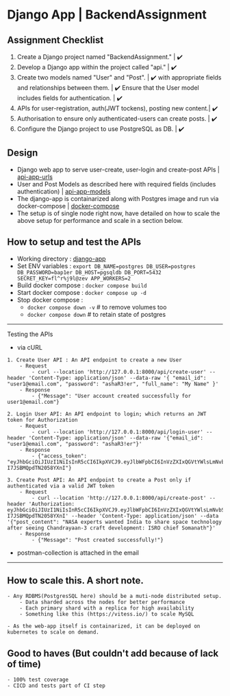 # Django App | BackendAssignment


    
## Assignment Checklist 
1. Create a Django project named "BackendAssignment."                 | :heavy_check_mark: 
2. Develop a Django app within the project called "api."              | :heavy_check_mark: 
3. Create two models named "User" and "Post".                         | :heavy_check_mark: 
   with appropriate fields and relationships between them.            | :heavy_check_mark: 
   Ensure that the User model includes fields for authentication.     | :heavy_check_mark: 
4. APIs for user-registration, auth(JWT tockens), posting new content.| :heavy_check_mark: 
5. Authorisation to ensure only authenticated-users can create posts. | :heavy_check_mark: 
6. Configure the Django project to use PostgreSQL as DB.              | :heavy_check_mark: 


## Design
* Django web app to serve user-create, user-login and create-post APIs                   | [api-app-urls](BackendAssignment/api/urls.py)
* User and Post Models as described here with required fields (includes authentication)  | [api-app-models](BackendAssignment/api/models.py)
* The django-app is containarized along with Postgres image and run via docker-compose   | [docker-compose](docker-compose.yml)
* The setup is of single node right now, have detailed on how to scale the above setup for performance and scale in a section below.


## How to setup and test the APIs
* Working directory    : [django-app](.)
* Set ENV variables    : `export DB_NAME=postgres DB_USER=postgres DB_PASSWORD=bap1er DB_HOST=pgsqldb DB_PORT=5432 SECRET_KEY=fl^r%j9l@zev APP_WORKERS=2`
* Build docker compose : `docker compose build`
* Start docker compose : `docker compose up -d`
* Stop docker compose  :
    - `docker compose down -v` # to remove volumes too
    - `docker compose down` # to retain state of postgres


---

Testing the APIs 

* via cURL

```
1. Create User API : An API endpoint to create a new User
    - Request
        - curl --location 'http://127.0.0.1:8000/api/create-user' --header 'Content-Type: application/json' --data-raw '{ "email_id": "user1@email.com", "password": "ashaR3!er", "full_name": "My Name" }'
    - Response
        - {"Message": "User account created successfully for user1@email.com"}
```

```
2. Login User API: An API endpoint to login; which returns an JWT token for Authorization
    - Request
        - curl --location 'http://127.0.0.1:8000/api/login-user' --header 'Content-Type: application/json' --data-raw '{"email_id": "user1@email.com", "password": "ashaR3!er"}'
    - Response
        - {"access_token": "eyJhbGciOiJIUzI1NiIsInR5cCI6IkpXVCJ9.eyJlbWFpbCI6InVzZXIxQGVtYWlsLmNvbSJ9.cM7hr3Mm2wmzz6m7NO928Vl-I7JSBMQpdTN2058YXnI"}
```

```
3. Create Post API: An API endpoint to create a Post only if authenticated via a valid JWT token
    - Request
        - curl --location 'http://127.0.0.1:8000/api/create-post' --header 'Authorization: eyJhbGciOiJIUzI1NiIsInR5cCI6IkpXVCJ9.eyJlbWFpbCI6InVzZXIxQGVtYWlsLmNvbSJ9.cM7hr3Mm2wmzz6m7NO928Vl-I7JSBMQpdTN2058YXnI' --header 'Content-Type: application/json' --data '{"post_content": "NASA experts wanted India to share space technology after seeing Chandrayaan-3 craft development: ISRO chief Somanath"}'
    - Response
        - {"Message": "Post created successfully!"}
```

* postman-collection is attached in the email

---

## How to scale this. A short note.

    - Any RDBMS(PostgresSQL here) should be a muti-node distributed setup. 
        - Data sharded across the nodes for better performance
        - Each primary shard with a replica for high availability
        - Something like this (https://vitess.io/) to scale MySQL

    - As the web-app itself is containarized, it can be deployed on kubernetes to scale on demand.


## Good to haves (But couldn't add because of lack of time)
    - 100% test coverage
    - CICD and tests part of CI step
